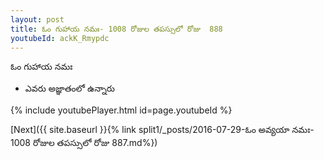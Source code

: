 ```yaml
---
layout: post
title: ఓం గుహాయ నమః- 1008 రోజుల తపస్సులో రోజు  888
youtubeId: ackK_Rmypdc
---
```

 
 
 ఓం గుహాయ నమః  
 
 -  ఎవరు అజ్ఞాతంలో ఉన్నారు 
 
  
 
  
 
 
 
 
 
 


{% include youtubePlayer.html id=page.youtubeId %}
 
[Next]({{ site.baseurl }}{% link  split1/_posts/2016-07-29-ఓం అవ్యయా నమః- 1008 రోజుల తపస్సులో రోజు  887.md%})
 
